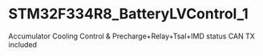 # STM32F334R8_BatteryLVControl_1
Accumulator Cooling Control &amp; Precharge+Relay+Tsal+IMD status CAN TX included
